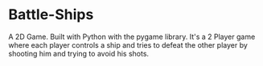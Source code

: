 # Battle-Ships
 A 2D Game. Built with Python with the pygame library. It's a 2 Player game where each player controls a ship and tries to defeat the other player by shooting him and trying to avoid his shots.
